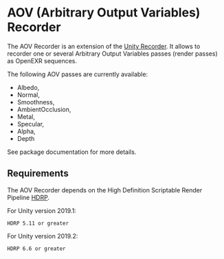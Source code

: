# AOV (Arbitrary Output Variables) Recorder

The AOV Recorder is an extension of the [Unity Recorder](https://github.cds.internal.unity3d.com/unity/com.unity.recorder).
It allows to recorder one or several Arbitrary Output Variables passes (render passes) as OpenEXR sequences.

The following AOV passes are currently available:
* Albedo,
* Normal,
* Smoothness,
* AmbientOcclusion,
* Metal,
* Specular,
* Alpha,
* Depth

See package documentation for more details.

Requirements
------------

The AOV Recorder depends on the High Definition Scriptable Render Pipeline [HDRP](https://github.com/Unity-Technologies/ScriptableRenderPipeline).

For Unity version 2019.1:

 	HDRP 5.11 or greater 

For Unity version  2019.2:

	HDRP 6.6 or greater
